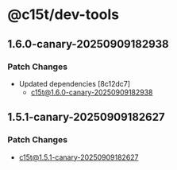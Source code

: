 # @c15t/dev-tools

## 1.6.0-canary-20250909182938

### Patch Changes

- Updated dependencies [8c12dc7]
  - c15t@1.6.0-canary-20250909182938

## 1.5.1-canary-20250909182627

### Patch Changes

- c15t@1.5.1-canary-20250909182627

